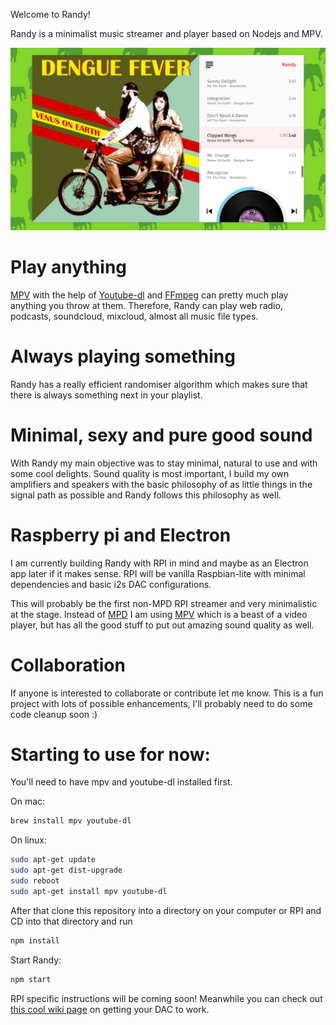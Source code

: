 Welcome to Randy!

Randy is a minimalist music streamer and player based on Nodejs and MPV.

![Randy Player July18](/images/Randy.png)

# Play anything

[MPV](https://mpv.io/) with the help of [Youtube-dl](https://rg3.github.io/youtube-dl/) and [FFmpeg](https://www.ffmpeg.org/) can pretty much play anything you throw at them.
Therefore, Randy can play web radio, podcasts, soundcloud, mixcloud, almost all music file types.

# Always playing something

Randy has a really efficient randomiser algorithm which makes sure that there is always something next in your playlist.

# Minimal, sexy and pure good sound

With Randy my main objective was to stay minimal, natural to use and with some cool delights. 
Sound quality is most important, I build my own amplifiers and speakers with the basic philosophy of as little things in the signal path as possible and Randy follows this philosophy as well.

# Raspberry pi and Electron

I am currently building Randy with RPI in mind and maybe as an Electron app later if it makes sense.
RPI will be vanilla Raspbian-lite with minimal dependencies and basic i2s DAC configurations.

This will probably be the first non-MPD RPI streamer and very minimalistic at the stage.
Instead of [MPD](https://www.musicpd.org/) I am using [MPV](https://mpv.io/) which is a beast of a video player, but has all the good stuff to put out amazing sound quality as well.

# Collaboration

If anyone is interested to collaborate or contribute let me know. 
This is a fun project with lots of possible enhancements, I'll probably need to do some code cleanup soon :)

# Starting to use for now:

You'll need to have mpv and youtube-dl installed first.

On mac:

```sh
brew install mpv youtube-dl
```

On linux:

```sh
sudo apt-get update
sudo apt-get dist-upgrade
sudo reboot
sudo apt-get install mpv youtube-dl
```

After that clone this repository into a directory on your computer or RPI and CD into that directory and run

```sh
npm install
```
Start Randy:
```sh
npm start
```

RPI specific instructions will be coming soon! 
Meanwhile you can check out [this cool wiki page](https://github.com/guussie/PiDS/wiki/09.-How-to-make-various-DACs-work) on getting your DAC to work.
